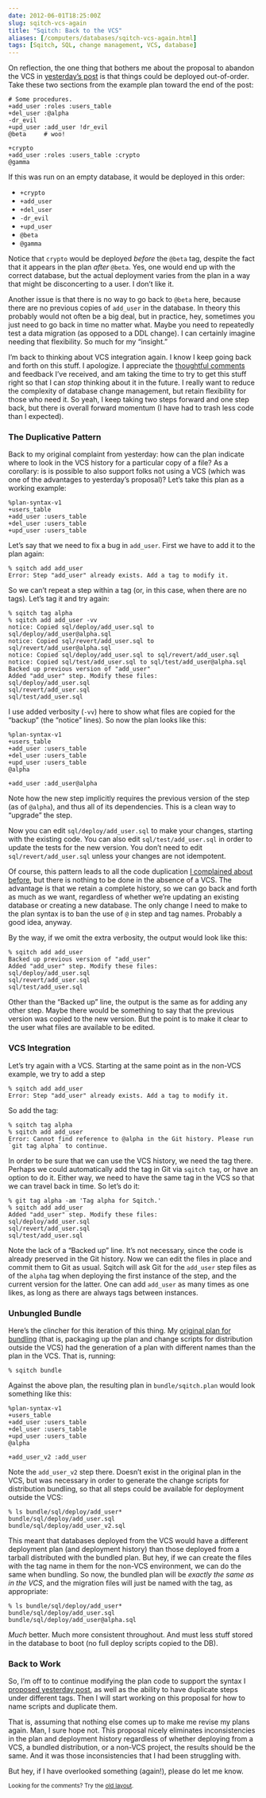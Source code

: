```yaml
--- 
date: 2012-06-01T18:25:00Z
slug: sqitch-vcs-again
title: "Sqitch: Back to the VCS"
aliases: [/computers/databases/sqitch-vcs-again.html]
tags: [Sqitch, SQL, change management, VCS, database]
---
```


<p>On reflection, the one thing that bothers me about the proposal to abandon the VCS in <a href="/computers/databases/evolving-sqitch-plan.html">yesterday’s post</a> is that things could be deployed out-of-order. Take these two sections from the example plan toward the end of the post:</p>

<pre><code># Some procedures.
+add_user :roles :users_table
+del_user :@alpha
-dr_evil
+upd_user :add_user !dr_evil
@beta     # woo!

+crypto
+add_user :roles :users_table :crypto
@gamma
</code></pre>

<p>If this was run on an empty database, it would be deployed in this order:</p>

<ul>
<li><code>+crypto</code></li>
<li><code>+add_user</code></li>
<li><code>+del_user</code></li>
<li><code>-dr_evil</code></li>
<li><code>+upd_user</code></li>
<li><code>@beta</code></li>
<li><code>@gamma</code></li>
</ul>


<p>Notice that <code>crypto</code> would be deployed <em>before</em> the <code>@beta</code> tag, despite the fact that it appears in the plan <em>after</em> <code>@beta</code>. Yes, one would end up with the correct database, but the actual deployment varies from the plan in a way that might be disconcerting to a user. I don’t like it.</p>

<p>Another issue is that there is no way to go back to <code>@beta</code> here, because there are no previous copies of   <code>add_user</code> in the database. In theory this probably would not often be a big deal, but in practice, hey, sometimes you just need to go back in time no matter what. Maybe you need to repeatedly test a data migration (as opposed to a DDL change). I can certainly imagine needing that flexibility. So much for my “insight.”</p>

<p>I’m back to thinking about VCS integration again. I know I keep going back and forth on this stuff. I apologize. I appreciate the <a href="/computers/databases/evolving-sqitch-plan.html#tb">thoughtful comments</a> and feedback I’ve received, and am taking the time to try to get this stuff right so that I can <em>stop</em> thinking about it in the future. I really want to reduce the complexity of database change management, but retain flexibility for those who need it. So yeah, I keep taking two steps forward and one step back, but there is overall forward momentum (I have had to trash less code than I expected).</p>

<h3>The Duplicative Pattern</h3>

<p>Back to my original complaint from yesterday: how can the plan indicate where to look in the VCS history for a particular copy of a file? As a corollary: is is possible to also support folks not using a VCS (which was one of the advantages to yesterday’s proposal)? Let’s take this plan as a working example:</p>

<pre><code>%plan-syntax-v1
+users_table
+add_user :users_table
+del_user :users_table
+upd_user :users_table
</code></pre>

<p>Let’s say that we need to fix a bug in <code>add_user</code>. First we have to add it to the plan again:</p>

<pre><code>% sqitch add add_user
Error: Step "add_user" already exists. Add a tag to modify it.
</code></pre>

<p>So we can’t repeat a step within a tag (or, in this case, when there are no tags). Let’s tag it and try again:</p>

<pre><code>% sqitch tag alpha
% sqitch add add_user -vv
notice: Copied sql/deploy/add_user.sql to sql/deploy/add_user@alpha.sql
notice: Copied sql/revert/add_user.sql to sql/revert/add_user@alpha.sql
notice: Copied sql/deploy/add_user.sql to sql/revert/add_user.sql
notice: Copied sql/test/add_user.sql to sql/test/add_user@alpha.sql
Backed up previous version of "add_user"
Added "add_user" step. Modify these files:
sql/deploy/add_user.sql
sql/revert/add_user.sql
sql/test/add_user.sql
</code></pre>

<p>I use added verbosity (<code>-vv</code>) here to show what files are copied for the “backup” (the “notice” lines).
So now the plan looks like this:</p>

<pre><code>%plan-syntax-v1
+users_table
+add_user :users_table
+del_user :users_table
+upd_user :users_table
@alpha

+add_user :add_user@alpha
</code></pre>

<p>Note how the new step implicitly requires the previous version of the step (as of <code>@alpha</code>), and thus all of its dependencies. This is a clean way to “upgrade” the step.</p>

<p>Now you can edit <code>sql/deploy/add_user.sql</code> to make your changes, starting with the existing code. You can also edit <code>sql/test/add_user.sql</code> in order to update the tests for the new version. You don’t need to edit <code>sql/revert/add_user.sql</code> unless your changes are not idempotent.</p>

<p>Of course, this pattern leads to all the code duplication <a href="/computers/databases/sql-change-management-sans-redundancy.html">I complained about before</a>, but there is nothing to be done in the absence of a VCS. The advantage is that we retain a complete history, so we can go back and forth as much as we want, regardless of whether we’re updating an existing database or creating a new database. The only change I need to make to the plan syntax is to ban the use of <code>@</code> in step and tag names. Probably a good idea, anyway.</p>

<p>By the way, if we omit the extra verbosity, the output would look like this:</p>

<pre><code>% sqitch add add_user
Backed up previous version of "add_user"
Added "add_user" step. Modify these files:
sql/deploy/add_user.sql
sql/revert/add_user.sql
sql/test/add_user.sql
</code></pre>

<p>Other than the “Backed up” line, the output is the same as for adding any other step. Maybe there would be something to say that the previous version was copied to the new version. But the point is to make it clear to the user what files are available to be edited.</p>

<h3>VCS Integration</h3>

<p>Let’s try again with a VCS. Starting at the same point as in the non-VCS example, we try to add a step</p>

<pre><code>% sqitch add add_user
Error: Step "add_user" already exists. Add a tag to modify it.
</code></pre>

<p>So add the tag:</p>

<pre><code>% sqitch tag alpha
% sqitch add add_user
Error: Cannot find reference to @alpha in the Git history. Please run `git tag alpha` to continue.
</code></pre>

<p>In order to be sure that we can use the VCS history, we need the tag there. Perhaps we could automatically add the tag in Git via <code>sqitch tag</code>, or have an option to do it. Either way, we need to have the same tag in the VCS so that we can travel back in time. So let’s do it:</p>

<pre><code>% git tag alpha -am 'Tag alpha for Sqitch.'
% sqitch add add_user
Added "add_user" step. Modify these files:
sql/deploy/add_user.sql
sql/revert/add_user.sql
sql/test/add_user.sql
</code></pre>

<p>Note the lack of a “Backed up” line. It’s not necessary, since the code is already preserved in the Git history. Now we can edit the files in place and commit them to Git as usual. Sqitch will ask Git for the <code>add_user</code> step files as of the <code>alpha</code> tag when deploying the first instance of the step, and the current version for the latter. One can add <code>add_user</code> as many times as one likes, as long as there are always tags between instances.</p>

<h3>Unbungled Bundle</h3>

<p>Here’s the clincher for this iteration of this thing. My <a href="http://search.cpan.org/~dwheeler/App-Sqitch-0.31-TRIAL/lib/sqitchtutorial.pod#Ship_It!">original plan for bundling</a> (that is, packaging up the plan and change scripts for distribution outside the VCS) had the generation of a plan with different names than the plan in the VCS. That is, running:</p>

<pre><code>% sqitch bundle
</code></pre>

<p>Against the above plan, the resulting plan in <code>bundle/sqitch.plan</code> would look something like this:</p>

<pre><code>%plan-syntax-v1
+users_table
+add_user :users_table
+del_user :users_table
+upd_user :users_table
@alpha

+add_user_v2 :add_user
</code></pre>

<p>Note the <code>add_user_v2</code> step there. Doesn’t exist in the original plan in the VCS, but was necessary in order to generate the change scripts for distribution bundling, so that all steps could be available for deployment outside the VCS:</p>

<pre><code>% ls bundle/sql/deploy/add_user*
bundle/sql/deploy/add_user.sql
bundle/sql/deploy/add_user_v2.sql
</code></pre>

<p>This meant that databases deployed from the VCS would have a different deployment plan (and deployment history) than those deployed from a tarball distributed with the bundled plan. But hey, if we can create the files with the tag name in them for the non-VCS environment, we can do the same when bundling. So now, the bundled plan will be <em>exactly the same as in the VCS</em>, and the migration files will just be named with the tag, as appropriate:</p>

<pre><code>% ls bundle/sql/deploy/add_user*
bundle/sql/deploy/add_user.sql
bundle/sql/deploy/add_user@alpha.sql
</code></pre>

<p><em>Much</em> better. Much more consistent throughout. And must less stuff stored in the database to boot (no full deploy scripts copied to the DB).</p>

<h3>Back to Work</h3>

<p>So, I’m off to to continue modifying the plan code to support the syntax I <a href="/computers/databases/evolving-sqitch-plan.html">proposed yesterday post</a>, as well as the ability to have duplicate steps under different tags. Then I will start working on this proposal for how to name scripts and duplicate them.</p>

<p>That is, assuming that nothing else comes up to make me revise my plans again. Man, I sure hope not. This proposal nicely eliminates inconsistencies in the plan and deployment history regardless of whether deploying from a VCS, a bundled distribution, or a non-VCS project, the results should be the same. And it was those inconsistencies that I had been struggling with.</p>

<p>But hey, if I have overlooked something (again!), please do let me know.</p>

<p class="past"><small>Looking for the comments? Try the <a rel="nofollow" href="//past.justatheory.com/computers/databases/sqitch-vcs-again.html">old layout</a>.</small></p>


